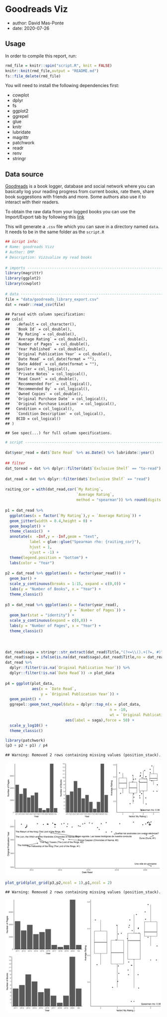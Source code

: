 # Goodreads Viz
* author: David Mas-Ponte
* date: 2020-07-26
## Usage
In order to compile this report, run:


```r
rmd_file = knitr::spin("script.R", knit = FALSE)
knitr::knit(rmd_file,output = "README.md")
fs::file_delete(rmd_file)
```

You will need to install the following dependencies first:

* cowplot
* dplyr
* fs
* ggplot2
* ggrepel
* glue
* knitr
* lubridate
* magrittr
* patchwork
* readr
* renv
* stringr

## Data source
[Goodreads](https://www.goodreads.com/) is a
book logger, database and social network where you can
basically log your reading progress from current books, rate them, share
book suggestions with friends and more.
Some authors also use it to interact with their readers.

To obtain the raw data from your logged books you can use the
Import/Export tab by following this
[link](https://www.goodreads.com/review/import)

This will generate a `.csv` file which you can save in a directory named
`data`. It needs to be in the same folder as the `script.R`


```r
## script info:
# Name: goodreads Vizz
# Author: DMP
# Description: Vizzualize my read books

# imports -----------------------------------------------------------------
library(magrittr)
library(ggplot2)
library(cowplot)

# data --------------------------------------------------------------------
file = "data/goodreads_library_export.csv"
dat = readr::read_csv(file)
```

```
## Parsed with column specification:
## cols(
##   .default = col_character(),
##   `Book Id` = col_double(),
##   `My Rating` = col_double(),
##   `Average Rating` = col_double(),
##   `Number of Pages` = col_double(),
##   `Year Published` = col_double(),
##   `Original Publication Year` = col_double(),
##   `Date Read` = col_date(format = ""),
##   `Date Added` = col_date(format = ""),
##   Spoiler = col_logical(),
##   `Private Notes` = col_logical(),
##   `Read Count` = col_double(),
##   `Recommended For` = col_logical(),
##   `Recommended By` = col_logical(),
##   `Owned Copies` = col_double(),
##   `Original Purchase Date` = col_logical(),
##   `Original Purchase Location` = col_logical(),
##   Condition = col_logical(),
##   `Condition Description` = col_logical(),
##   BCID = col_logical()
## )
```

```
## See spec(...) for full column specifications.
```

```r
# script ------------------------------------------------------------------

dat$year_read = dat$`Date Read` %>% as.Date() %>% lubridate::year()

## filter
dat_toread = dat %>% dplyr::filter(dat$`Exclusive Shelf` == "to-read")

dat_read = dat %>% dplyr::filter(dat$`Exclusive Shelf` == "read")

raiting_cor = with(dat_read,cor(`My Rating`,
                                `Average Rating`,
                                method = "spearman")) %>% round(digits = 2)

p1 = dat_read %>%
  ggplot(aes(x = factor(`My Rating`),y = `Average Rating`)) +
  geom_jitter(width = 0.4,height = 0) +
  geom_boxplot() +
  theme_classic()  +
  annotate(x  =Inf,y = -Inf,geom = "text",
           label = glue::glue("Spearman rho: {raiting_cor}"),
           hjust = 1,
           vjust = -1) +
  theme(legend.position = "bottom") +
  labs(color = "Year")

p2 = dat_read %>% ggplot(aes(x = factor(year_read))) +
  geom_bar() +
  scale_y_continuous(breaks = 1:15, expand = c(0,0)) +
  labs(y = "Number of Books", x = "Year") +
  theme_classic()

p3 = dat_read %>% ggplot(aes(x = factor(year_read),
                             y = `Number of Pages`)) +
  geom_bar(stat = "identity") +
  scale_y_continuous(expand = c(0,0)) +
  labs(y = "Number of Pages", x = "Year") +
  theme_classic()



dat_read$saga = stringr::str_extract(dat_read$Title,"(?<=\\().+(?=, #)")
dat_read$saga = ifelse(is.na(dat_read$saga),dat_read$Title,no = dat_read$Title)
dat_read %>%
  dplyr::filter(!is.na(`Original Publication Year`)) %>%
  dplyr::filter(!is.na(`Date Read`)) -> plot_data

p4 = ggplot(plot_data,
            aes(x = `Date Read`,
                y = `Original Publication Year`)) +
  geom_point() +
  ggrepel::geom_text_repel(data = dplyr::top_n(x = plot_data,
                                               n = -10,
                                               wt = `Original Publication Year`),
                           aes(label = saga),force = 50) +
  scale_y_log10() +
  theme_classic()
```

```r
library(patchwork)
(p3 + p2 + p1) / p4
```

```
## Warning: Removed 2 rows containing missing values (position_stack).
```

<img src="figure/unnamed-chunk-4-1.png" title="plot of chunk unnamed-chunk-4" alt="plot of chunk unnamed-chunk-4" style="display: block; margin: auto;" />

```r
plot_grid(plot_grid(p3,p2,ncol = 1),p1,ncol = 2)
```

```
## Warning: Removed 2 rows containing missing values (position_stack).
```

<img src="figure/unnamed-chunk-4-2.png" title="plot of chunk unnamed-chunk-4" alt="plot of chunk unnamed-chunk-4" style="display: block; margin: auto;" />

